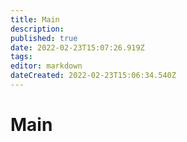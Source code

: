 ```yaml
---
title: Main
description: 
published: true
date: 2022-02-23T15:07:26.919Z
tags: 
editor: markdown
dateCreated: 2022-02-23T15:06:34.540Z
---
```


# Main

